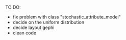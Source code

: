 TO DO:
- fix problem with class "stochastic_attribute_model"
- decide on the uniform distribution
- decide layout gephi
- clean code